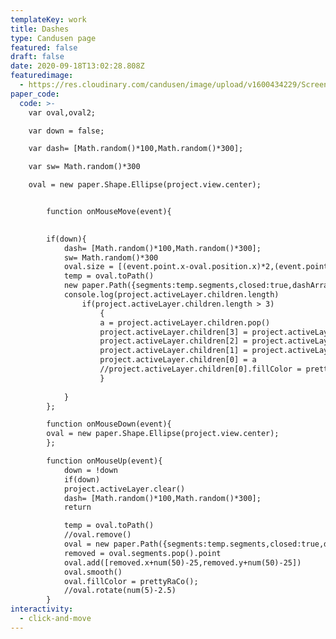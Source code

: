 ```yaml
---
templateKey: work
title: Dashes
type: Candusen page
featured: false
draft: false
date: 2020-09-18T13:02:28.808Z
featuredimage:
  - https://res.cloudinary.com/candusen/image/upload/v1600434229/Screen_Shot_2020-09-18_at_9.03.38_AM_thqo2v.png
paper_code:
  code: >-
    var oval,oval2;

    var down = false;

    var dash= [Math.random()*100,Math.random()*300];

    var sw= Math.random()*300

    oval = new paper.Shape.Ellipse(project.view.center);


    	function onMouseMove(event){

    			
        if(down){
    		dash= [Math.random()*100,Math.random()*300];
    		sw= Math.random()*300
    		oval.size = [(event.point.x-oval.position.x)*2,(event.point.y-oval.position.y)*2]
    		temp = oval.toPath()
    		new paper.Path({segments:temp.segments,closed:true,dashArray: dash,strokeColor: prettyRaCo(),strokeWidth:sw})
    		console.log(project.activeLayer.children.length)
    			if(project.activeLayer.children.length > 3)
    				{
    				a = project.activeLayer.children.pop()
    				project.activeLayer.children[3] = project.activeLayer.children[2]
    				project.activeLayer.children[2] = project.activeLayer.children[1]
    				project.activeLayer.children[1] = project.activeLayer.children[0]
    				project.activeLayer.children[0] = a
    				//project.activeLayer.children[0].fillColor = prettyRaCo();
    				}
    			
    		}
    	};

    	function onMouseDown(event){
        oval = new paper.Shape.Ellipse(project.view.center);
    	};

    	function onMouseUp(event){
    		down = !down
    		if(down)
    		project.activeLayer.clear()
    		dash= [Math.random()*100,Math.random()*300];
    		return

    		temp = oval.toPath()
    		//oval.remove()
    		oval = new paper.Path({segments:temp.segments,closed:true,dashArray: [30,10],strokeColor: prettyRaCo(),strokeWidth:10})
    		removed = oval.segments.pop().point
    		oval.add([removed.x+num(50)-25,removed.y+num(50)-25])
    		oval.smooth()
    		oval.fillColor = prettyRaCo();
    		//oval.rotate(num(5)-2.5)
    	}
interactivity:
  - click-and-move
---
```

